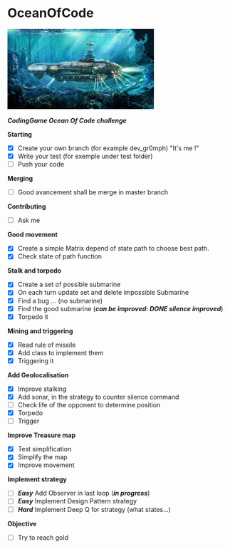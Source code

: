 # OceanOfCode

![](picture/shutterstock.min.jpg)

***CodingGame Ocean Of Code challenge***

**Starting**

- [x] Create your own branch (for example dev_gr0mph) "It's me !"
- [x] Write your test (for exemple under test folder)
- [ ] Push your code

**Merging**

- [ ] Good avancement shall be merge in master branch

**Contributing**

- [ ] Ask me

**Good movement**

- [x] Create a simple Matrix depend of state path to choose best path.
- [x] Check state of path function

**Stalk and torpedo**

- [x] Create a set of possible submarine
- [x] On each turn update set and delete impossible Submarine
- [x] Find a bug ... (no submarine)
- [x] Find the good submarine (***can be improved:  DONE silence improved***)
- [x] Torpedo it

**Mining and triggering**

- [x] Read rule of missile
- [x] Add class to implement them
- [x] Triggering it

**Add Geolocalisation**

- [x] Improve stalking
- [x] Add sonar, in the strategy to counter silence command
- [ ] Check life of the opponent to determine position
- [x] Torpedo
- [ ] Trigger

**Improve Treasure map**

- [x] Test simplification
- [x] Simplify the map
- [x] Improve movement

**Implement strategy**

- [ ] ***Easy*** Add Observer in last loop (***in progress***)
- [ ] ***Easy*** Implement Design Pattern strategy
- [ ] ***Hard*** Implement Deep Q for strategy (what states...)

**Objective**
- [ ] Try to reach gold
